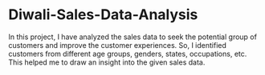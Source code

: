 # Diwali-Sales-Data-Analysis
In this project, I have analyzed the sales data to seek the potential group of customers and improve the customer experiences.
So, I identified customers from different age groups, genders, states, occupations, etc. This helped me to draw an insight into the given sales data.
